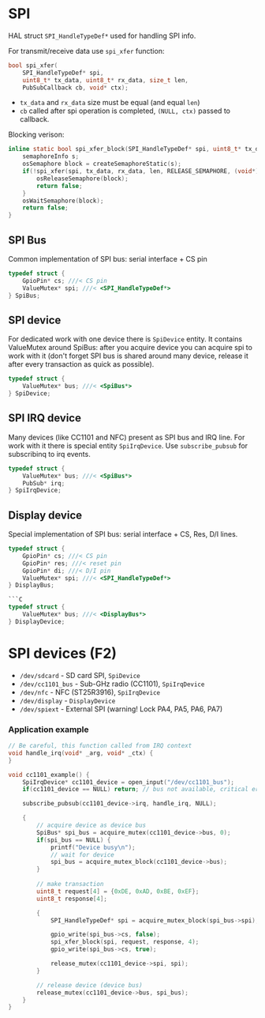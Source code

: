 # SPI

HAL struct `SPI_HandleTypeDef*` used for handling SPI info.

For transmit/receive data use `spi_xfer` function:

```C
bool spi_xfer(
    SPI_HandleTypeDef* spi,
    uint8_t* tx_data, uint8_t* rx_data, size_t len,
    PubSubCallback cb, void* ctx);
```

* `tx_data` and `rx_data` size must be equal (and equal `len`)
* `cb` called after spi operation is completed, `(NULL, ctx)` passed to callback.

Blocking verison:

```C
inline static bool spi_xfer_block(SPI_HandleTypeDef* spi, uint8_t* tx_data, uint8_t* rx_data, size_t len) {
    semaphoreInfo s;
    osSemaphore block = createSemaphoreStatic(s);
    if(!spi_xfer(spi, tx_data, rx_data, len, RELEASE_SEMAPHORE, (void*)block)) {
        osReleaseSemaphore(block);
        return false;
    }
    osWaitSemaphore(block);
    return false;
}
```

## SPI Bus

Common implementation of SPI bus: serial interface + CS pin

```C
typedef struct {
    GpioPin* cs; ///< CS pin
    ValueMutex* spi; ///< <SPI_HandleTypeDef*>
} SpiBus;
```

## SPI device

For dedicated work with one device there is `SpiDevice` entity. It contains ValueMutex around SpiBus: after you acquire device you can acquire spi to work with it (don't forget SPI bus is shared around many device, release it after every transaction as quick as possible).

```C
typedef struct {
    ValueMutex* bus; ///< <SpiBus*>
} SpiDevice;
```

## SPI IRQ device

Many devices (like CC1101 and NFC) present as SPI bus and IRQ line. For work with it there is special entity `SpiIrqDevice`. Use `subscribe_pubsub` for subscribinq to irq events.

```C
typedef struct {
    ValueMutex* bus; ///< <SpiBus*>
    PubSub* irq;
} SpiIrqDevice;
```

## Display device

Special implementation of SPI bus: serial interface + CS, Res, D/I lines.

```C
typedef struct {
    GpioPin* cs; ///< CS pin
    GpioPin* res; ///< reset pin
    GpioPin* di; ///< D/I pin
    ValueMutex* spi; ///< <SPI_HandleTypeDef*>
} DisplayBus;

```C
typedef struct {
    ValueMutex* bus; ///< <DisplayBus*>
} DisplayDevice;
```

# SPI devices (F2)

* `/dev/sdcard` - SD card SPI, `SpiDevice`
* `/dev/cc1101_bus` - Sub-GHz radio (CC1101), `SpiIrqDevice`
* `/dev/nfc` - NFC (ST25R3916), `SpiIrqDevice`
* `/dev/display` - `DisplayDevice`
* `/dev/spiext` - External SPI (warning! Lock PA4, PA5, PA6, PA7)

### Application example

```C
// Be careful, this function called from IRQ context
void handle_irq(void* _arg, void* _ctx) {
}

void cc1101_example() {
    SpiIrqDevice* cc1101_device = open_input("/dev/cc1101_bus");
    if(cc1101_device == NULL) return; // bus not available, critical error

    subscribe_pubsub(cc1101_device->irq, handle_irq, NULL);

    {
        // acquire device as device bus
        SpiBus* spi_bus = acquire_mutex(cc1101_device->bus, 0);
        if(spi_bus == NULL) {
            printf("Device busy\n");
            // wait for device
            spi_bus = acquire_mutex_block(cc1101_device->bus);
        }
        
        // make transaction
        uint8_t request[4] = {0xDE, 0xAD, 0xBE, 0xEF};
        uint8_t response[4];

        {
            SPI_HandleTypeDef* spi = acquire_mutex_block(spi_bus->spi);

            gpio_write(spi_bus->cs, false);
            spi_xfer_block(spi, request, response, 4);
            gpio_write(spi_bus->cs, true);

            release_mutex(cc1101_device->spi, spi);
        }

        // release device (device bus)
        release_mutex(cc1101_device->bus, spi_bus);
    }
}
```